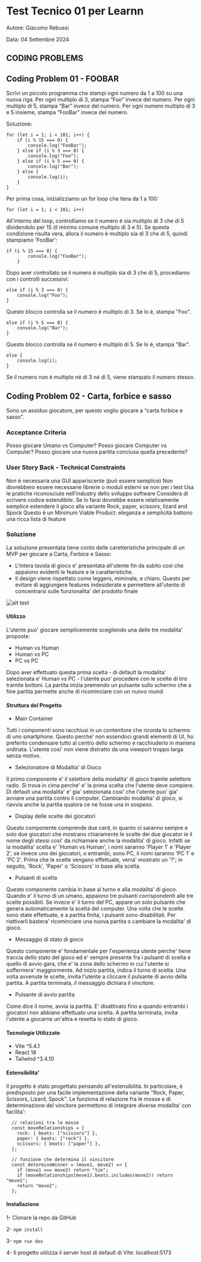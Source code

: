 # Test Tecnico 01 per Learnn

Autore: Giacomo Rebussi

Data: 04 Settembre 2024

## CODING PROBLEMS

## Coding Problem 01 - FOOBAR

Scrivi un piccolo programma che stampi ogni numero da 1 a 100 su una nuova riga.
Per ogni multiplo di 3, stampa “Foo” invece del numero.
Per ogni multiplo di 5, stampa “Bar” invece del numero.
Per ogni numero multiplo di 3 e 5 insieme, stampa “FooBar” invece del numero.

Soluzione:

```
for (let i = 1; i < 101; i++) {
    if (i % 15 === 0) {
        console.log("FooBar");
    } else if (i % 3 === 0) {
        console.log("Foo");
    } else if (i % 5 === 0) {
        console.log("Bar");
    } else {
        console.log(i);
    }
}
```

Per prima cosa, inizializziamo un for loop che itera da 1 a 100:

```
for (let i = 1; i < 101; i++)
```

All'interno del loop, controlliamo se il numero è sia multiplo di 3 che di 5 dividendolo per 15 (il minimo comune multiplo di 3 e 5). Se questa condizione risulta vera, allora il numero è multiplo sia di 3 che di 5, quindi stampiamo 'FooBar':

```
if (i % 15 === 0) {
        console.log("FooBar");
    }
```

Dopo aver controllato se il numero è multiplo sia di 3 che di 5, procediamo con i controlli successivi:

```
else if (i % 3 === 0) {
    console.log("Foo");
}
```

Questo blocco controlla se il numero è multiplo di 3. Se lo è, stampa "Foo".

```
else if (i % 5 === 0) {
    console.log("Bar");
}
```

Questo blocco controlla se il numero è multiplo di 5. Se lo è, stampa "Bar".

```
else {
    console.log(i);
}
```

Se il numero non è multiplo né di 3 né di 5, viene stampato il numero stesso.

## Coding Problem 02 - Carta, forbice e sasso

Sono un assiduo giocatore, per questo voglio giocare a “carta forbice e sasso”.

### Acceptance Criteria

Posso giocare Umano vs Computer?
Posso giocare Computer vs Computer?
Posso giocare una nuova partita conclusa quella precedente?

### User Story Back - Technical Constraints

Non è necessaria una GUI appariscente (può essere semplice)
Non dovrebbero essere necessarie librerie o moduli esterni se non per i test
Usa le pratiche riconosciute nell’industry dello sviluppo software
Considera di scrivere codice estendibile. Se lo farai dovrebbe essere relativamente semplice estendere il gioco alla variante Rock, paper, scissors, lizard and Spock
Questo è un Minimum Viable Product: eleganza e semplicità battono una ricca lista di feature

### Soluzione

La soluzione presentata tiene conto delle caretteristiche principale di un MVP per giocare a Carta, Forbice e Sasso:

- L'intera tavola di gioco e' presentata all'utente fin da subito cosi che appaiono evidenti le feature e le caratteristiche.
- Il design viene rispettato come leggero, miminale, e chiaro. Questo per evitare di aggiungere features indesiderate e permettere all'utente di concentrarsi sulle funzionalita' del prodotto finale

![alt text](image.png)

#### Utilizzo

L'utente puo' giocare semplicemente scegliendo una delle tre modalita' proposte:

- Human vs Human
- Human vs PC
- PC vs PC

Dopo aver effettuato questa prima scelta - di default la modalita' selezionata e' Human vs PC - l'utente puo' procedere con le scelte di tiro tramite bottoni. La partita inizia premendo un pulsante sullo schermo che a fine partita permette anche di ricominciare con un nuovo round.

#### Struttura del Progetto

- Main Container

Tutti i componenti sono racchiusi in un contenitore che ricorda lo schermo di uno smartphone. Questo perche' non essendoci grandi elementi di UI, ho preferito condensare tutto al centro dello schermo e racchiuderlo in maniera ordinata. L'utente cosi' non viene distratto da una viewport troppo larga senza motivo.

- Selezionatore di Modalita' di Gioco

Il primo componente e' il selettore della modalita' di gioco tramite selettore radio. Si trova in cima perche' e' la prima scelta che l'utente deve compiere. Di default una modalita' e' gia' selezionata cosi' che l'utente puo' gia' avviare una partita contro il computer. Cambiando modalita' di gioco, si riavvia anche la partita qualora ce ne fosse una in sospeso.

- Display delle scelte dei giocatori

Questo componente comprende due card, in quanto ci saranno sempre e solo due giocatori che mostrano chiaramente le scelte dei due giocator ie il nome degli stessi cosi' da richiamare anche la modalita' di gioco. Infatti se la modalita' scelta e' 'Human vs Human', i nomi saranno 'Player 1' e 'Player 2', se invece uno dei giocatori, o entrambi, sono PC, il nomi saranno 'PC 1' e 'PC 2'. Prima che le scelte vengano effettuate, verra' mostrato un '?'; in seguito, 'Rock', 'Paper' o 'Scissors' in base alla scelta.

- Pulsanti di scelta

Questo componente cambia in base al turno e alla modalita' di gioco. Quando e' il turno di un umano, appaiono tre pulsanti corrispondenti alle tre scelte possibili. Se invece e' il turno del PC, appare un solo pulsante che genera automaticamente la scelta del computer. Una volta che le scelte sono state effettuate, e a partita finita, i pulsanti sono disabilitati. Per riattivarli bastera' ricominciare una nuova partita o cambiare la modalita' di gioco.

- Messaggio di stato di gioco

Questo componente e' fondamentale per l'esperienza utente perche' tiene traccia dello stato del gioco ed e' sempre presente fra i pulsanti di scelta e quello di avvio gara, che e' la zona dello schermo in cui l'utente si soffermera' maggiormente. Ad inizio partita, indica il turno di scelta. Una volta avvenute le scelte, invita l'utente a cliccare il pulsante di avvio della partita. A partita terminata, il messaggio dichiara il vincitore.

- Pulsante di avvio partita

Come dice il nome, avvia la partita. E' disattivato fino a quando entrambi i giocatori non abbiano effettuato una scelta. A partita terminata, invita l'utente a giocarne un'altra e resetta lo stato di gioco.

#### Tecnologie Utilizzate

- Vite ^5.4.1
- React 18
- Tailwind ^3.4.10

#### Estensibilita'

Il progetto è stato progettato pensando all'estensibilità. In particolare, è predisposto per una facile implementazione della variante "Rock, Paper, Scissors, Lizard, Spock". Le funziona di relazione fra le mosse e di determinazione del vincitore permettono di integrare diverse modalita' con facilita':

```
  // relazioni tra le mosse
  const moveRelationships = {
    rock: { beats: ["scissors"] },
    paper: { beats: ["rock"] },
    scissors: { beats: ["paper"] },
  };

  // funzione che determina il vincitore
  const determineWinner = (move1, move2) => {
    if (move1 === move2) return "tie";
    if (moveRelationships[move1].beats.includes(move2)) return "move1";
    return "move2";
  };
```

#### Installazione

1- Clonare la repo da GitHub

2- `npm install`

3- `npm run dev`

4- Il progetto utilizza il server host di default di Vite: localhost:5173
